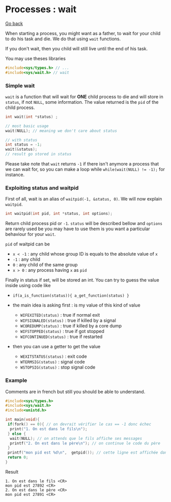 # Processes : wait

[Go back](..)

When starting a process, you might want as a father,
to wait for your child to do his task and die. We do
that using ``wait`` functions.

If you don't wait, then you child will still live
until the end of his task.

You may use theses libraries

```c
#include<sys/types.h> // ...
#include<sys/wait.h> // wait
```

### Simple wait

``wait`` is a function that will wait for **ONE** child
process to die and will store in `status`, if not `NULL`,
some information. The value returned is the ``pid`` of
the child process.

```c
int wait(int *status) ;

// most basic usage
wait(NULL); // meaning we don't care about status

// with status
int status = -1;
wait(&status);
// result go stored in status
```

Please take note that ``wait`` returns `-1` if there
isn't anymore a process that we can wait for, so you can
make a loop while `while(wait(NULL) != -1);` for instance.

### Exploiting status and waitpid

First of all, wait is an alias of ``waitpid(-1, &status, 0)``.
We will now explain ``waitpid``.

```c
int waitpid(int pid, int *status, int options);
```

Return child process pid or `-1`.  `status` will be described
bellow and ``options`` are rarely used be you may have
to use them is you want a particular behaviour for your ``wait``.

``pid`` of waitpid can be

* ``x < -1`` : any child whose group ID is equals to the absolute value of `x`
* ``-1`` : any child
* ``0`` : any child of the same group
* ``x > 0`` : any process having `x` as `pid`

Finally in status if set, will be stored an int. You can
try to guess the value inside using code like

* ``if(a_is_function(status)){ a_get_function(status) }``
* the main idea is asking first : is my value
of this kind of value
  
    * ``WIFEXITED(status)`` : true if normal exit
    * ``WIFSIGNALED(status)`` : true if killed by a signal
    * ``WCOREDUMP(status)`` : true if killed by a core dump
    * ``WIFSTOPPED(status)`` : true if got stopped
    * ``WIFCONTINUED(status)`` : true if restarted
    
* then you can use a getter to get the value

    * ``WEXITSTATUS(status)`` : exit code
    * ``WTERMSIG(status)`` : signal code
    * ``WSTOPSIG(status)`` : stop signal code

### Example

Comments are in french but still you
should be able to understand.

```c
#include<sys/types.h>
#include<sys/wait.h>
#include<unistd.h>

int main(void){
 if(fork() == 0){ // on devrait vérifier le cas == -1 donc échec
  print("1. On est dans le fils\n");
 } else {
  wait(NULL); // on attends que le fils affiche ses messages
  printf("2. On est dans le père\n"); // on continue le code du père
 }
 printf("mon pid est %d\n",  getpid()); // cette ligne est affichée dans le fils et le père
 return 0;
}
```

Result

```
1. On est dans le fils <CR>
mon pid est 27892 <CR>
2. On est dans le père <CR>
mon pid est 27891 <CR>
```